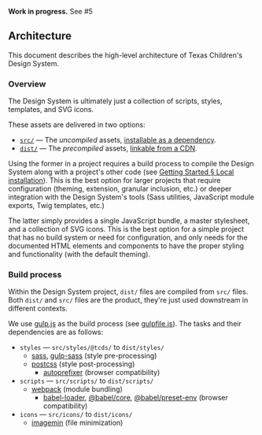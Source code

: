 **Work in progress.** See #5

## Architecture
This document describes the high-level architecture of Texas Children's Design System.

### Overview
The Design System is ultimately just a collection of scripts, styles, templates, and SVG icons.

These assets are delivered in two options:

* [`src/`](https://github.com/jacecotton/tcds/tree/main/src) — The *uncompiled* assets, [installable as a dependency]((https://www.npmjs.com/package/@txch/tcds)).
* [`dist/`](https://github.com/jacecotton/tcds/tree/main/dist) — The *precompiled* assets, [linkable from a CDN](https://unpkg.com/).

Using the former in a project requires a build process to compile the Design System along with a project's other code (see [Getting Started &sect; Local installation](http://tcds.herokuapp.com/getting-started#local-installation)). This is the best option for larger projects that require configuration (theming, extension, granular inclusion, etc.) or deeper integration with the Design System's tools (Sass utilities, JavaScript module exports, Twig templates, etc.)

The latter simply provides a single JavaScript bundle, a master stylesheet, and a collection of SVG icons. This is the best option for a simple project that has no build system or need for configuration, and only needs for the documented HTML elements and components to have the proper styling and functionality (with the default theming).

### Build process
Within the Design System project, `dist/` files are compiled from `src/` files. Both `dist/` and `src/` files are the product, they're just used downstream in different contexts.

We use [gulp.js](https://gulpjs.com/) as the build process (see [gulpfile.js](https://github.com/jacecotton/tcds/blob/main/gulpfile.js)). The tasks and their dependencies are as follows:

* `styles` — `src/styles/@tcds/` to `dist/styles/`
  * [sass](https://www.npmjs.com/package/sass), [gulp-sass](https://www.npmjs.com/package/gulp-sass) (style pre-processing)
  * [postcss](https://www.npmjs.com/package/gulp-postcss) (style post-processing)
    * [autoprefixer](https://www.npmjs.com/package/autoprefixer) (browser compatibility)
* `scripts` — `src/scripts/` to `dist/scripts/`
  * [webpack](https://www.npmjs.com/package/webpack-stream) (module bundling)
    * [babel-loader](https://www.npmjs.com/package/babel-loader), [@babel/core](https://www.npmjs.com/package/@babel/core), [@babel/preset-env](https://www.npmjs.com/package/@babel/preset-env) (browser compatibility)
* `icons` — `src/icons/` to `dist/icons/`
  * [imagemin](https://www.npmjs.com/package/gulp-imagemin) (file minimization)

